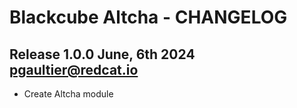 Blackcube Altcha - CHANGELOG 
============================

Release 1.0.0 June, 6th 2024 <pgaultier@redcat.io>
--------------------------------------------------

 * Create Altcha module
